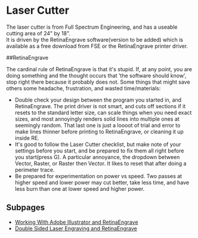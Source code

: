 # Laser Cutter

The laser cutter is from Full Spectrum Engineering, and has a useable cutting area of 24" by 18".  
It is driven by the RetinaEngrave software(version to be added) which is available as a free download from FSE or the RetinaEngrave printer driver.

##RetinaEngrave

The cardinal rule of RetinaEngrave is that it's stupid.  If, at any point, you are doing something and the thought occurs that 'the software should know', stop right there because it probably does not. Some things that might save others some headache, frustration, and wasted time/materials:

* Double check your design between the program you started in, and RetinaEngrave.  The print driver is not smart, and cuts off sections if it resets to the standard letter size, can scale things when you need exact sizes, and most annoyingly renders solid lines into multiple ones at seemingly random.  That last one is just a loooot of trial and error to make lines thinner before printing to RetinaEngrave, or cleaning it up inside RE.
* It's good to follow the Laser Cutter checklist, but make note of your settings before you start, and be prepared to fix them all right before you start(press G).  A particular annoyance, the dropdown between Vector, Raster, or Raster then Vector.  It likes to reset that after doing a perimeter trace.
* Be prepared for experimentation on power vs speed.  Two passes at higher speed and lower power may cut better, take less time, and have less burn than one at lower speed and higher power.

## Subpages
* [Working With Adobe Illustrator and RetinaEngrave](./AI.md)
* [Double Sided Laser Engraving and RetinaEngrave](./DoubleSidedEngraving.md)